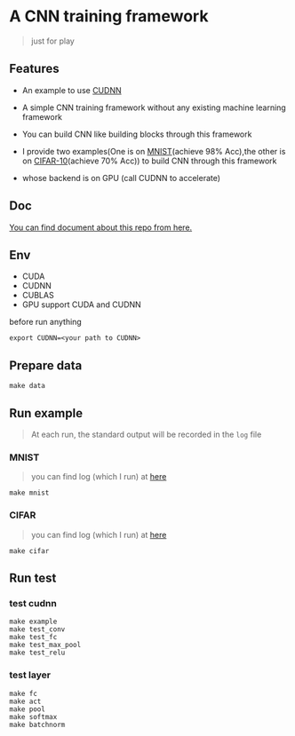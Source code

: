 # A CNN training framework

> just for play

## Features

- An example to use [CUDNN](https://docs.nvidia.com/deeplearning/cudnn/developer-guide/index.html)

- A simple CNN training framework without any existing machine learning framework

- You can build CNN like building blocks through this framework

- I provide two examples(One is on [MNIST](src/mnist.cu)(achieve 98% Acc),the other is on [CIFAR-10](src/cifar.cu)(achieve 70% Acc)) to build CNN through this framework 

- whose backend is on GPU (call CUDNN to accelerate)

## Doc

[You can find document about this repo from here.](https://gty111.github.io/info/doc/A%20Convolutional%20Neural%20Network%20Framework%20support%20on%20CPU%20and%20GPU.pdf)

## Env

- CUDA 
- CUDNN
- CUBLAS
- GPU support CUDA and CUDNN

before run anything 
```
export CUDNN=<your path to CUDNN>
```

## Prepare data

```
make data
```

## Run example

> At each run, the standard output will be recorded in the `log` file

### MNIST
> you can find log (which I run) at [here](runlog/mnist_log)
```
make mnist
```

### CIFAR
> you can find log (which I run) at [here](runlog/cifar_log)
```
make cifar
```

## Run test

### test cudnn

```
make example 
make test_conv 
make test_fc 
make test_max_pool 
make test_relu
```

### test layer

```
make fc
make act 
make pool 
make softmax 
make batchnorm
```
